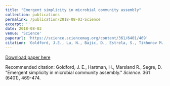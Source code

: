 ```yaml
---
title: "Emergent simplicity in microbial community assembly"
collection: publications
permalink: /publication/2018-08-03-Science
excerpt: ''
date: 2018-08-03
venue: 'Science'
paperurl: 'https://science.sciencemag.org/content/361/6401/469'
citation: 'Goldford, J.E., Lu, N., Bajic, D., Estrela, S., Tikhonov M., Gorostiaga, A., Segre, D., Mehta, P., & Sanchez, A. &quot;Emergent simplicity in microbial community assembly &quot; <i>Science</i>. 361 (6401), 469-474'
---
```


[Download paper here](http://jgoldford.github.io/files/Goldford_Science_2018.pdf)

Recommended citation: Goldford, J. E., Hartman, H., Marsland R.,  Segre, D. "Emergent simplicity in microbial community assembly." <i>Science</i>. 361 (6401), 469-474.